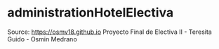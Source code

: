 # administrationHotelElectiva
Source: https://osmv18.github.io
 Proyecto Final de Electiva II - Teresita  Guido - Osmin Medrano
